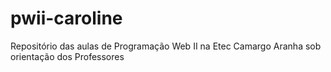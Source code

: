 # pwii-caroline
Repositório das aulas de Programação Web II na Etec Camargo Aranha sob orientação dos Professores
